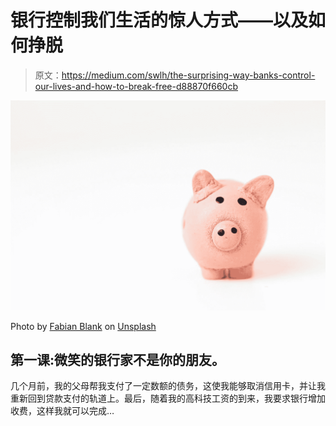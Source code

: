 # 银行控制我们生活的惊人方式——以及如何挣脱

> 原文：<https://medium.com/swlh/the-surprising-way-banks-control-our-lives-and-how-to-break-free-d88870f660cb>

![](img/9fd7643f926816e80d1cb0e51a4feb38.png)

Photo by [Fabian Blank](https://unsplash.com/@blankerwahnsinn?utm_source=medium&utm_medium=referral) on [Unsplash](https://unsplash.com?utm_source=medium&utm_medium=referral)

## 第一课:微笑的银行家不是你的朋友。

几个月前，我的父母帮我支付了一定数额的债务，这使我能够取消信用卡，并让我重新回到贷款支付的轨道上。最后，随着我的高科技工资的到来，我要求银行增加收费，这样我就可以完成…